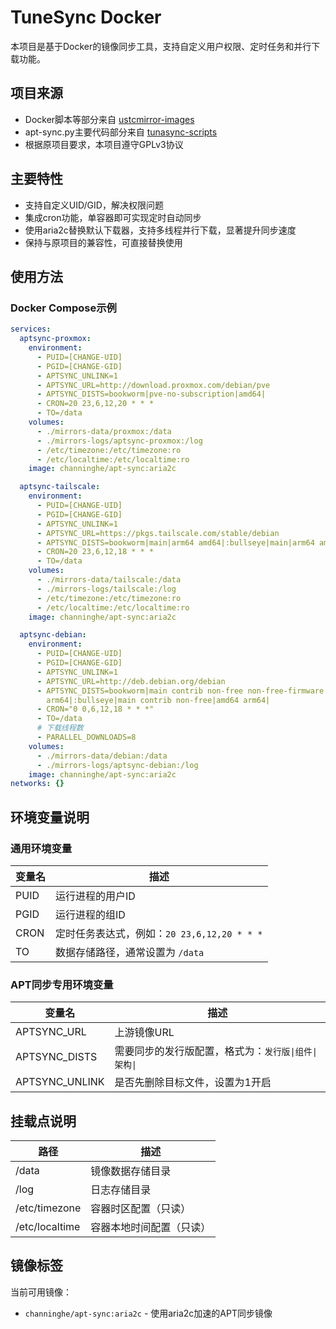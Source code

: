 # TuneSync Docker

本项目是基于Docker的镜像同步工具，支持自定义用户权限、定时任务和并行下载功能。

## 项目来源

- Docker脚本等部分来自 [ustcmirror-images](https://github.com/ustclug/ustcmirror-images)
- apt-sync.py主要代码部分来自 [tunasync-scripts](https://github.com/tuna/tunasync-scripts)
- 根据原项目要求，本项目遵守GPLv3协议

## 主要特性

- 支持自定义UID/GID，解决权限问题
- 集成cron功能，单容器即可实现定时自动同步
- 使用aria2c替换默认下载器，支持多线程并行下载，显著提升同步速度
- 保持与原项目的兼容性，可直接替换使用

## 使用方法

### Docker Compose示例

```yaml
services:
  aptsync-proxmox:
    environment:
      - PUID=[CHANGE-UID]
      - PGID=[CHANGE-GID]
      - APTSYNC_UNLINK=1
      - APTSYNC_URL=http://download.proxmox.com/debian/pve
      - APTSYNC_DISTS=bookworm|pve-no-subscription|amd64|
      - CRON=20 23,6,12,20 * * *
      - TO=/data
    volumes:
      - ./mirrors-data/proxmox:/data
      - ./mirrors-logs/aptsync-proxmox:/log
      - /etc/timezone:/etc/timezone:ro
      - /etc/localtime:/etc/localtime:ro
    image: channinghe/apt-sync:aria2c

  aptsync-tailscale:
    environment:
      - PUID=[CHANGE-UID]
      - PGID=[CHANGE-GID]
      - APTSYNC_UNLINK=1
      - APTSYNC_URL=https://pkgs.tailscale.com/stable/debian
      - APTSYNC_DISTS=bookworm|main|arm64 amd64|:bullseye|main|arm64 amd64|
      - CRON=20 23,6,12,18 * * *
      - TO=/data
    volumes:
      - ./mirrors-data/tailscale:/data
      - ./mirrors-logs/tailscale:/log
      - /etc/timezone:/etc/timezone:ro
      - /etc/localtime:/etc/localtime:ro
    image: channinghe/apt-sync:aria2c

  aptsync-debian:
    environment:
      - PUID=[CHANGE-UID]
      - PGID=[CHANGE-GID]
      - APTSYNC_UNLINK=1
      - APTSYNC_URL=http://deb.debian.org/debian
      - APTSYNC_DISTS=bookworm|main contrib non-free non-free-firmware|amd64
        arm64|:bullseye|main contrib non-free|amd64 arm64|
      - CRON="0 0,6,12,18 * * *"
      - TO=/data
      # 下载线程数
      - PARALLEL_DOWNLOADS=8
    volumes:
      - ./mirrors-data/debian:/data
      - ./mirrors-logs/aptsync-debian:/log
    image: channinghe/apt-sync:aria2c
networks: {}
```

## 环境变量说明

### 通用环境变量

| 变量名 | 描述 |
|-------|------|
| PUID | 运行进程的用户ID |
| PGID | 运行进程的组ID |
| CRON | 定时任务表达式，例如：`20 23,6,12,20 * * *` |
| TO | 数据存储路径，通常设置为 `/data` |

### APT同步专用环境变量

| 变量名 | 描述 |
|-------|------|
| APTSYNC_URL | 上游镜像URL |
| APTSYNC_DISTS | 需要同步的发行版配置，格式为：`发行版\|组件\|架构\|` |
| APTSYNC_UNLINK | 是否先删除目标文件，设置为1开启 |

## 挂载点说明

| 路径 | 描述 |
|-----|------|
| /data | 镜像数据存储目录 |
| /log | 日志存储目录 |
| /etc/timezone | 容器时区配置（只读） |
| /etc/localtime | 容器本地时间配置（只读） |

## 镜像标签

当前可用镜像：
- `channinghe/apt-sync:aria2c` - 使用aria2c加速的APT同步镜像
